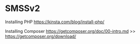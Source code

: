 # SMSSv2
Installing PHP
https://kinsta.com/blog/install-php/

Installing Composer
https://getcomposer.org/doc/00-intro.md >> https://getcomposer.org/download/
